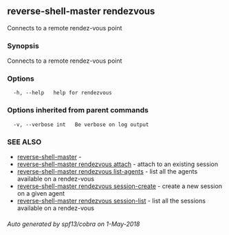 ## reverse-shell-master rendezvous

Connects to a remote rendez-vous point

### Synopsis

Connects to a remote rendez-vous point

### Options

```
  -h, --help   help for rendezvous
```

### Options inherited from parent commands

```
  -v, --verbose int   Be verbose on log output
```

### SEE ALSO

* [reverse-shell-master](reverse-shell-master.md)	 - 
* [reverse-shell-master rendezvous attach](reverse-shell-master_rendezvous_attach.md)	 - attach to an existing session
* [reverse-shell-master rendezvous list-agents](reverse-shell-master_rendezvous_list-agents.md)	 - list all the agents available on a rendez-vous
* [reverse-shell-master rendezvous session-create](reverse-shell-master_rendezvous_session-create.md)	 - create a new session on a given agent
* [reverse-shell-master rendezvous session-list](reverse-shell-master_rendezvous_session-list.md)	 - list all the sessions available on a rendez-vous

###### Auto generated by spf13/cobra on 1-May-2018
